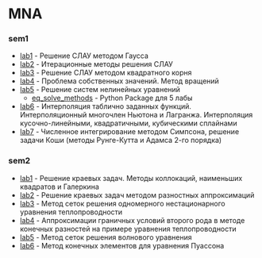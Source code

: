 # MNA
### sem1
- [lab1](https://github.com/SingularityUrBrain/MNA/tree/master/sem1/lab1) - Решение СЛАУ методом Гаусса
- [lab2](https://github.com/SingularityUrBrain/MNA/tree/master/sem1/lab2) - Итерационные методы решения СЛАУ
- [lab3](https://github.com/SingularityUrBrain/MNA/tree/master/sem1/lab3) - Решение СЛАУ методом квадратного корня
- [lab4](https://github.com/SingularityUrBrain/MNA/tree/master/sem1/lab4) - Проблема собственных значений. Метод вращений
- [lab5](https://github.com/SingularityUrBrain/MNA/tree/master/sem1/lab5) - Решение систем нелинейных уравнений
  - [eq_solve_methods](https://github.com/SingularityUrBrain/MNA/tree/master/sem1/eq_solve_methods) - Python Package для 5 лабы
- [lab6](https://github.com/SingularityUrBrain/MNA/tree/master/sem1/lab6) - Интерполяция таблично заданных функций. Интерполяционный многочлен Ньютона и Лагранжа. Интерполяция кусочно-линейными, квадратичными, кубическими сплайнами
- [lab7](https://github.com/SingularityUrBrain/MNA/tree/master/sem1/lab7) - Численное интегрирование методом Симпсона, решение задачи Коши (методы Рунге-Кутта и Адамса 2-го порядка)
### sem2
- [lab1](https://github.com/SingularityUrBrain/MNA/tree/master/sem2/lab1) - Решение краевых задач. Методы коллокаций, наименьших квадратов и Галеркина
- [lab2](https://github.com/SingularityUrBrain/MNA/tree/master/sem2/lab2) - Решение краевых задач методом разностных аппроксимаций
- [lab3](https://github.com/SingularityUrBrain/MNA/tree/master/sem2/lab3) - Метод сеток решения одномерного нестационарного уравнения теплопроводности
- [lab4](https://github.com/SingularityUrBrain/MNA/tree/master/sem2/lab4) - Аппроксимации граничных условий второго рода в методе конечных разностей на примере уравнения теплопроводности
- [lab5](https://github.com/SingularityUrBrain/MNA/tree/master/sem2/lab5) - Метод сеток решения волнового уравнения
- [lab6](https://github.com/SingularityUrBrain/MNA/tree/master/sem2/lab6) - Метод конечных элементов для уравнения Пуассона
